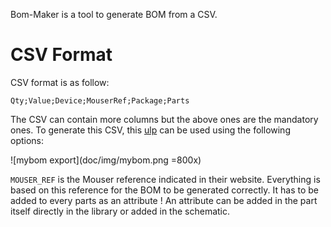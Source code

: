Bom-Maker is a tool to generate BOM from a CSV.

# CSV Format

CSV format is as follow:
```
Qty;Value;Device;MouserRef;Package;Parts
```

The CSV can contain more columns but the above ones are the mandatory ones.
To generate this CSV, this [ulp](../eagle/ulps/mybom.ulp) can be used using the following options:

![mybom export](doc/img/mybom.png =800x)

`MOUSER_REF` is the Mouser reference indicated in their website. Everything is based on this reference for the BOM to be generated correctly. It has to be added to every parts as an attribute !
An attribute can be added in the part itself directly in the library or added in the schematic.
